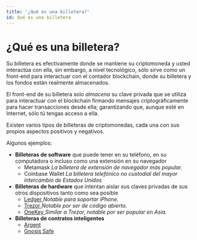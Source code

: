 ```yaml
---
title: '¿Qué es una billetera?'
id: Qué es una billetera
---
```


# ¿Qué es una billetera?

Su billetera es efectivamente donde se mantiene su criptomoneda y usted interactúa con ella, sin embargo, a nivel tecnológico, sólo sirve como un front-end para interactuar con el contador blockchain, donde su billetera y los fondos están realmente almacenados.

El front-end de su billetera solo _almacena_ su clave privada que se utiliza para interactuar con el blockchain firmando mensajes criptográficamente para hacer transacciones desde ella; garantizando que, aunque esté en Internet, sólo tú tengas acceso a ella.

Existen varios tipos de billeteras de criptomonedas, cada una con sus propios aspectos positivos y negativos.

Algunos ejemplos:

* **Billeteras de software** que puede tener en su teléfono, en su computadora o incluso como una extensión en su navegador
  * Metamask _La billetera de extensión de navegador más popular._
  * Coinbase Wallet _La billetera telefónico no custodial del mayor intercambio de Estados Unidos_
* **Billeteras de hardware** que intentan aislar sus claves privadas de sus otros dispositivos tanto como sea posible
  * [Ledger ](https://ledger.com)_Notable para soportar iPhone._
  * [Trezor ](https://trezor.io)_Notable por ser de código abierto._
  * [OneKey ](https://onekey.so)_Similar a Trezor, notable por ser popular en Asia._
* **Billeteras de contratos inteligentes**
  * [Argent](https://www.argent.xyz/)
  * [Gnosis Safe](https://gnosis-safe.io/)
